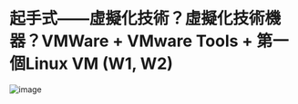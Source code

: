 
# 起手式——虛擬化技術？虛擬化技術機器？VMWare + VMware Tools + 第一個Linux VM (W1, W2)

![image](https://user-images.githubusercontent.com/89304181/154801809-6d0f02a0-9b37-4066-accb-f46d4d8d7439.png)
